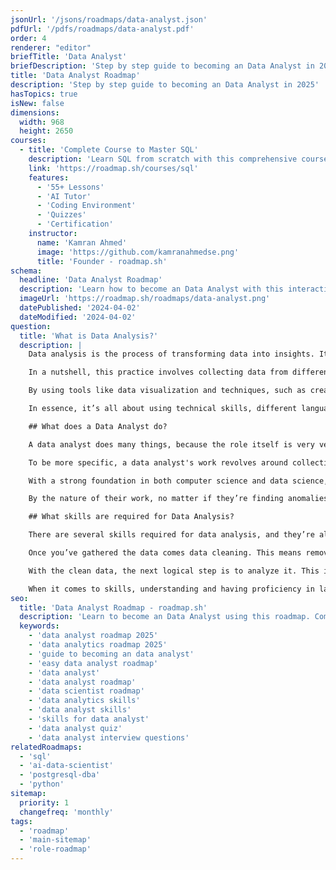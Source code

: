 ```yaml
---
jsonUrl: '/jsons/roadmaps/data-analyst.json'
pdfUrl: '/pdfs/roadmaps/data-analyst.pdf'
order: 4
renderer: "editor"
briefTitle: 'Data Analyst'
briefDescription: 'Step by step guide to becoming an Data Analyst in 2025'
title: 'Data Analyst Roadmap'
description: 'Step by step guide to becoming an Data Analyst in 2025'
hasTopics: true
isNew: false
dimensions:
  width: 968
  height: 2650
courses:
  - title: 'Complete Course to Master SQL'
    description: 'Learn SQL from scratch with this comprehensive course'
    link: 'https://roadmap.sh/courses/sql'
    features:
      - '55+ Lessons'
      - 'AI Tutor'
      - 'Coding Environment'
      - 'Quizzes'
      - 'Certification'
    instructor:
      name: 'Kamran Ahmed'
      image: 'https://github.com/kamranahmedse.png'
      title: 'Founder - roadmap.sh'
schema:
  headline: 'Data Analyst Roadmap'
  description: 'Learn how to become an Data Analyst with this interactive step by step guide in 2025. We also have resources and short descriptions attached to the roadmap items so you can get everything you want to learn in one place.'
  imageUrl: 'https://roadmap.sh/roadmaps/data-analyst.png'
  datePublished: '2024-04-02'
  dateModified: '2024-04-02'
question:
  title: 'What is Data Analysis?'
  description: |
    Data analysis is the process of transforming data into insights. It gives organizations the ability to support strategic business decisions. 

    In a nutshell, this practice involves collecting data from different data sources, cleaning data to remove errors, and then applying different techniques to find patterns and identify anomalies. While the role of data analysts might be often confused with data scientists, those roles are not exactly the same.

    By using tools like data visualization and techniques, such as creating charts with Power BI or Microsoft Excel, you can present data in a way that helps stakeholders interpret it and make informed decisions (this is what the industry calls “data-driven decisions”).

    In essence, it’s all about using technical skills, different languages, and methods such as predictive modeling to analyze the data, predict future trends, and ultimately support the so-called data-driven insights.

    ## What does a Data Analyst do?

    A data analyst does many things, because the role itself is very versatile, it involves everything from collecting data to the presentation of findings (i.e. plotting results in charts, or presenting reports with found insights) and everything in between.

    To be more specific, a data analyst's work revolves around collecting and gathering data from databases, spreadsheets, and other data sources (usually structured data sources). They perform data analysis by cleaning data and then applying techniques such as regression analysis, and data mining to model data. The final aim is to identify trends and predict outcomes.

    With a strong foundation in both computer science and data science, they can use different programming languages and various tools to analyze data and generate reports or visualizations that support strategic decisions.

    By the nature of their work, no matter if they’re finding anomalies, performing predictive analytics, or simply solving problems with data-driven insights, data analysts function at the intersection of tech skills (i.e. coding) and business intelligence (they can’t produce meaning results if they don’t understand the business), transforming an organization’s data into data-driven decisions.

    ## What skills are required for Data Analysis?

    There are several skills required for data analysis, and they’re all technical skills. Data analysts must start by getting a solid foundation in working with raw data. They then need the ability to ingest and collect data from different sources—be it through databases, spreadsheets like Microsoft Excel or Google Sheets, or specialized data collection tools.

    Once you’ve gathered the data comes data cleaning. This means removing inconsistencies, errors, and outliers so that your data sets are accurate and reliable. Techniques like statistical analysis and data mining help you identify anomalies and ensure that you’re working with data that truly represents your problem universe.

    With the clean data, the next logical step is to analyze it. This involves using several techniques, such as regression analysis, and statistical modeling to recognize patterns and trends. In the end, the end goal is to learn from the data and share those insights with the business.

    When it comes to skills, understanding and having proficiency in languages such as Python or R, along with expertise in various tools like Power BI, are incredibly valuable here. They enable you to perform predictive modeling and even apply machine learning techniques when needed.
seo:
  title: 'Data Analyst Roadmap - roadmap.sh'
  description: 'Learn to become an Data Analyst using this roadmap. Community driven, articles, resources, guides, interview questions, quizzes for modern data analysts.'
  keywords:
    - 'data analyst roadmap 2025'
    - 'data analytics roadmap 2025'
    - 'guide to becoming an data analyst'
    - 'easy data analyst roadmap'
    - 'data analyst'
    - 'data analyst roadmap'
    - 'data scientist roadmap'
    - 'data analytics skills'
    - 'data analyst skills'
    - 'skills for data analyst'
    - 'data analyst quiz'
    - 'data analyst interview questions'
relatedRoadmaps:
  - 'sql'
  - 'ai-data-scientist'
  - 'postgresql-dba'
  - 'python'
sitemap:
  priority: 1
  changefreq: 'monthly'
tags:
  - 'roadmap'
  - 'main-sitemap'
  - 'role-roadmap'
---
```

